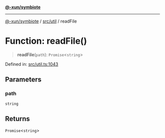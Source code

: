 [**@-xun/symbiote**](../../../README.md)

***

[@-xun/symbiote](../../../README.md) / [src/util](../README.md) / readFile

# Function: readFile()

> **readFile**(`path`): `Promise`\<`string`\>

Defined in: [src/util.ts:1043](https://github.com/Xunnamius/symbiote/blob/69d7b76e5696ff589285094e16ec41aa92317af3/src/util.ts#L1043)

## Parameters

### path

`string`

## Returns

`Promise`\<`string`\>
